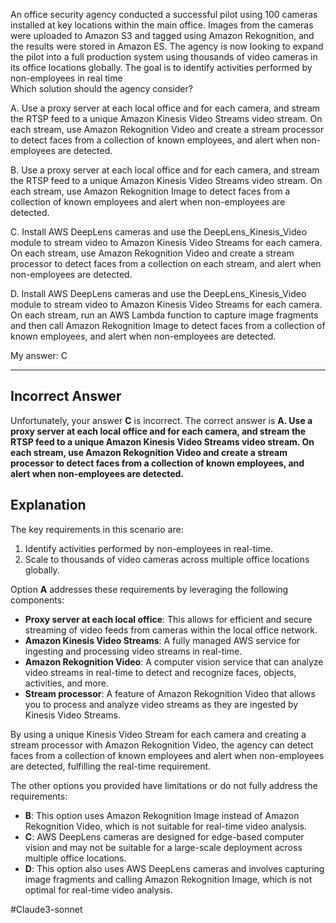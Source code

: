An office security agency conducted a successful pilot using 100 cameras installed at key locations within the main office. Images from the cameras were uploaded to Amazon S3 and tagged using Amazon Rekognition, and the results were stored in Amazon ES. The agency is now looking to expand the pilot into a full production system using thousands of video cameras in its office locations globally. The goal is to identify activities performed by non-employees in real time  
Which solution should the agency consider?  

A. Use a proxy server at each local office and for each camera, and stream the RTSP feed to a unique Amazon Kinesis Video Streams video stream. On each stream, use Amazon Rekognition Video and create a stream processor to detect faces from a collection of known employees, and alert when non-employees are detected.

B. Use a proxy server at each local office and for each camera, and stream the RTSP feed to a unique Amazon Kinesis Video Streams video stream. On each stream, use Amazon Rekognition Image to detect faces from a collection of known employees and alert when non-employees are detected.

C. Install AWS DeepLens cameras and use the DeepLens_Kinesis_Video module to stream video to Amazon Kinesis Video Streams for each camera. On each stream, use Amazon Rekognition Video and create a stream processor to detect faces from a collection on each stream, and alert when non-employees are detected.

D. Install AWS DeepLens cameras and use the DeepLens_Kinesis_Video module to stream video to Amazon Kinesis Video Streams for each camera. On each stream, run an AWS Lambda function to capture image fragments and then call Amazon Rekognition Image to detect faces from a collection of known employees, and alert when non-employees are detected.

My answer: C

---
## Incorrect Answer

Unfortunately, your answer **C** is incorrect. The correct answer is **A. Use a proxy server at each local office and for each camera, and stream the RTSP feed to a unique Amazon Kinesis Video Streams video stream. On each stream, use Amazon Rekognition Video and create a stream processor to detect faces from a collection of known employees, and alert when non-employees are detected.**

## Explanation

The key requirements in this scenario are:

1. Identify activities performed by non-employees in real-time.
2. Scale to thousands of video cameras across multiple office locations globally.

Option **A** addresses these requirements by leveraging the following components:

- **Proxy server at each local office**: This allows for efficient and secure streaming of video feeds from cameras within the local office network.
- **Amazon Kinesis Video Streams**: A fully managed AWS service for ingesting and processing video streams in real-time.
- **Amazon Rekognition Video**: A computer vision service that can analyze video streams in real-time to detect and recognize faces, objects, activities, and more.
- **Stream processor**: A feature of Amazon Rekognition Video that allows you to process and analyze video streams as they are ingested by Kinesis Video Streams.

By using a unique Kinesis Video Stream for each camera and creating a stream processor with Amazon Rekognition Video, the agency can detect faces from a collection of known employees and alert when non-employees are detected, fulfilling the real-time requirement.

The other options you provided have limitations or do not fully address the requirements:

- **B**: This option uses Amazon Rekognition Image instead of Amazon Rekognition Video, which is not suitable for real-time video analysis.
- **C**: AWS DeepLens cameras are designed for edge-based computer vision and may not be suitable for a large-scale deployment across multiple office locations.
- **D**: This option also uses AWS DeepLens cameras and involves capturing image fragments and calling Amazon Rekognition Image, which is not optimal for real-time video analysis.

#Claude3-sonnet 